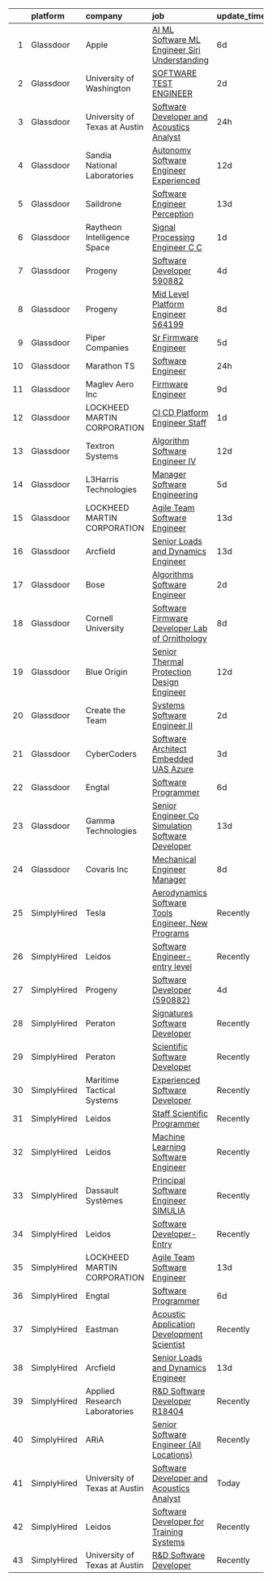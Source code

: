 

|    | platform    | company                       | job                                                                                                                                                                                                                                                                                                                                                                                                                                                                                                                                                                                                                                                                                                                                                                                                                                                                                                                                                                                                                                                                                                                                                                                                                                                                                                                                                                                                                                                                 | update_time   | location          |
|---:|:------------|:------------------------------|:--------------------------------------------------------------------------------------------------------------------------------------------------------------------------------------------------------------------------------------------------------------------------------------------------------------------------------------------------------------------------------------------------------------------------------------------------------------------------------------------------------------------------------------------------------------------------------------------------------------------------------------------------------------------------------------------------------------------------------------------------------------------------------------------------------------------------------------------------------------------------------------------------------------------------------------------------------------------------------------------------------------------------------------------------------------------------------------------------------------------------------------------------------------------------------------------------------------------------------------------------------------------------------------------------------------------------------------------------------------------------------------------------------------------------------------------------------------------|:--------------|:------------------|
|  1 | Glassdoor   | Apple                         | [AI ML   Software  ML  Engineer  Siri Understanding](https://www.glassdoor.com/partner/jobListing.htm?pos=102&ao=1110586&s=58&guid=00000183ac1e0793bfe081254d6cabea&src=GD_JOB_AD&t=SR&vt=w&cs=1_03b84b4f&cb=1665039993023&jobListingId=1008170405429&cpc=32EE424DE2B657EB&jrtk=3-0-1gem1s1trkcls801-1gem1s1ud284n000-efa2d06a4c45605b--6NYlbfkN0BvKrLyj5gPmtZO9T8euul8TCxuuKNOtzRJOomxnwSEodTz2Bc-sPZlm1JPYWoVnTELi4DV3MHhxz3vKN37-QXncUYXY_tcre90WhxeoBRsHCYRLRXIu7J17H4Z4dw8T-us7pt0Al_SOIbNGFS-lWze-b0YjVb9z_tmR3NyudyI4Hrw-0zOijSo15SNMLHhmcFs4lKBvD4GFzFtt9zuDl1hxGGlV_yZBsAFBWneCJrgy0N_mPUXEqGjrojv0AzyuMpZPDqzgT1kSQuUwU8goiGqcZRF7uuLj9jkeoHLBLahqxjYwfo9MXZFwvfVKUGQlXXVfR3HQg3GpAObnIOkaAekG76Og5n-nCx3PahbOBsJV9FzJ4Q-rnUYoLqAWY8ZSWt5Jfn8RTa5er4o7uq8Vjdn9AhbzYYculaICx6ktPiZ6ChOy_jxrqml8gGruOIEwsiZy58P1NbfwtRqqreu_AzwMQ9zFIbZVNeb9QKZvYnx5r0rSCQVDwd0heIHrCtrbgTf4DexUqRhfxEBjW78wtejXfcYfqCQINJVQ0DHbEFMXQWYJrEgdYM9lY8nJuTMtPNDRATGmNkCjdQJHjdJhVIA2fhX1yp3Evsm_5KGTYUuuyD66SsAQ7SHDF1xkbzL6Yb5ea8PMnfNkBR9GcOU5Nf5URc09aPNYt4cCKIwvmXaNRJrAKWoadKwzABJWfbFY2t7PrQpTmMwW691XHSI2jwFlqzpJ8hX7BgJAHna24oOEnVUUS2BgOwkdz4mzHOFb2sjfCres5CWEGrm-EX9aBA0lTDtrll1DLT6VG37_QE7mIQ6B9LPdX-FOO3WiCMEup4NmemJko_uLUzuLv00sD32_hYQUCCo6Wb6_8X8Hp9Phchvn7XXQ8jmTamaNOUwcD3KtMNYngUJlWp-FxBDD3ixf9mVYgQ7UpUaMXuHVPMR9bdXA6eEFEEZWuoG0Q5gpXEE_zbsci0JRbwKrMCL9tDbObUBh8-ve_ZPEmHGWO6qegbQdkoI8N3dDZlIf82E17X0_XXfyRVBe4yrL3iC6Rz0OWm-TtpTiUI%3D)              | 6d            | Cambridge, MA     |
|  2 | Glassdoor   | University of Washington      | [SOFTWARE TEST ENGINEER](https://www.glassdoor.com/partner/jobListing.htm?pos=113&ao=1136043&s=58&guid=00000183ac1e0793bfe081254d6cabea&src=GD_JOB_AD&t=SR&vt=w&cs=1_c95f25b7&cb=1665039993024&jobListingId=1008181744294&jrtk=3-0-1gem1s1trkcls801-1gem1s1ud284n000-4f9502871e81418b-)                                                                                                                                                                                                                                                                                                                                                                                                                                                                                                                                                                                                                                                                                                                                                                                                                                                                                                                                                                                                                                                                                                                                                                             | 2d            | Seattle, WA       |
|  3 | Glassdoor   | University of Texas at Austin | [Software Developer and Acoustics Analyst](https://www.glassdoor.com/partner/jobListing.htm?pos=108&ao=1136043&s=58&guid=00000183ac1e0793bfe081254d6cabea&src=GD_JOB_AD&t=SR&vt=w&cs=1_4293f974&cb=1665039993023&jobListingId=1008187538769&jrtk=3-0-1gem1s1trkcls801-1gem1s1ud284n000-43f34b3524efc540-)                                                                                                                                                                                                                                                                                                                                                                                                                                                                                                                                                                                                                                                                                                                                                                                                                                                                                                                                                                                                                                                                                                                                                           | 24h           | Austin, TX        |
|  4 | Glassdoor   | Sandia National Laboratories  | [Autonomy Software Engineer  Experienced ](https://www.glassdoor.com/partner/jobListing.htm?pos=115&ao=1136043&s=58&guid=00000183ac1e0793bfe081254d6cabea&src=GD_JOB_AD&t=SR&vt=w&cs=1_d45fcffb&cb=1665039993024&jobListingId=1008158317621&jrtk=3-0-1gem1s1trkcls801-1gem1s1ud284n000-547e78c4383871e9-)                                                                                                                                                                                                                                                                                                                                                                                                                                                                                                                                                                                                                                                                                                                                                                                                                                                                                                                                                                                                                                                                                                                                                           | 12d           | Albuquerque, NM   |
|  5 | Glassdoor   | Saildrone                     | [Software Engineer   Perception](https://www.glassdoor.com/partner/jobListing.htm?pos=123&ao=1136043&s=58&guid=00000183ac1e0793bfe081254d6cabea&src=GD_JOB_AD&t=SR&vt=w&cs=1_c91637c2&cb=1665039993025&jobListingId=1008156970798&jrtk=3-0-1gem1s1trkcls801-1gem1s1ud284n000-51594aeaa2ed0247-)                                                                                                                                                                                                                                                                                                                                                                                                                                                                                                                                                                                                                                                                                                                                                                                                                                                                                                                                                                                                                                                                                                                                                                     | 13d           | Alameda, CA       |
|  6 | Glassdoor   | Raytheon Intelligence   Space | [Signal Processing Engineer  C C   ](https://www.glassdoor.com/partner/jobListing.htm?pos=116&ao=1136043&s=58&guid=00000183ac1e0793bfe081254d6cabea&src=GD_JOB_AD&t=SR&vt=w&cs=1_0c762fe4&cb=1665039993024&jobListingId=1008184636968&jrtk=3-0-1gem1s1trkcls801-1gem1s1ud284n000-3cb738847438d69e-)                                                                                                                                                                                                                                                                                                                                                                                                                                                                                                                                                                                                                                                                                                                                                                                                                                                                                                                                                                                                                                                                                                                                                                 | 1d            | Middletown, RI    |
|  7 | Glassdoor   | Progeny                       | [Software Developer  590882 ](https://www.glassdoor.com/partner/jobListing.htm?pos=106&ao=1136043&s=58&guid=00000183ac1e0793bfe081254d6cabea&src=GD_JOB_AD&t=SR&vt=w&cs=1_c3748775&cb=1665039993023&jobListingId=1008177474738&jrtk=3-0-1gem1s1trkcls801-1gem1s1ud284n000-24867eaf5dbf772d-)                                                                                                                                                                                                                                                                                                                                                                                                                                                                                                                                                                                                                                                                                                                                                                                                                                                                                                                                                                                                                                                                                                                                                                        | 4d            | Canonsburg, PA    |
|  8 | Glassdoor   | Progeny                       | [Mid Level Platform Engineer  564199 ](https://www.glassdoor.com/partner/jobListing.htm?pos=120&ao=1136043&s=58&guid=00000183ac1e0793bfe081254d6cabea&src=GD_JOB_AD&t=SR&vt=w&cs=1_012812a1&cb=1665039993025&jobListingId=1008166738068&jrtk=3-0-1gem1s1trkcls801-1gem1s1ud284n000-36f873a77d8c6e5e-)                                                                                                                                                                                                                                                                                                                                                                                                                                                                                                                                                                                                                                                                                                                                                                                                                                                                                                                                                                                                                                                                                                                                                               | 8d            | Manassas, VA      |
|  9 | Glassdoor   | Piper Companies               | [Sr  Firmware Engineer](https://www.glassdoor.com/partner/jobListing.htm?pos=119&ao=1136043&s=58&guid=00000183ac1e0793bfe081254d6cabea&src=GD_JOB_AD&t=SR&vt=w&cs=1_e9be77a8&cb=1665039993025&jobListingId=1008175631016&jrtk=3-0-1gem1s1trkcls801-1gem1s1ud284n000-d3152e96e55e9f48-)                                                                                                                                                                                                                                                                                                                                                                                                                                                                                                                                                                                                                                                                                                                                                                                                                                                                                                                                                                                                                                                                                                                                                                              | 5d            | San Diego, CA     |
| 10 | Glassdoor   | Marathon TS                   | [Software Engineer](https://www.glassdoor.com/partner/jobListing.htm?pos=112&ao=1136043&s=58&guid=00000183ac1e0793bfe081254d6cabea&src=GD_JOB_AD&t=SR&vt=w&ea=1&cs=1_593ab845&cb=1665039993024&jobListingId=1008186386196&jrtk=3-0-1gem1s1trkcls801-1gem1s1ud284n000-8802337e1bc062f4-)                                                                                                                                                                                                                                                                                                                                                                                                                                                                                                                                                                                                                                                                                                                                                                                                                                                                                                                                                                                                                                                                                                                                                                             | 24h           | Fairfax, VA       |
| 11 | Glassdoor   | Maglev Aero Inc               | [Firmware Engineer](https://www.glassdoor.com/partner/jobListing.htm?pos=118&ao=1136043&s=58&guid=00000183ac1e0793bfe081254d6cabea&src=GD_JOB_AD&t=SR&vt=w&ea=1&cs=1_168eda92&cb=1665039993024&jobListingId=1008164317202&jrtk=3-0-1gem1s1trkcls801-1gem1s1ud284n000-7b0872439c1fc02d-)                                                                                                                                                                                                                                                                                                                                                                                                                                                                                                                                                                                                                                                                                                                                                                                                                                                                                                                                                                                                                                                                                                                                                                             | 9d            | Boston, MA        |
| 12 | Glassdoor   | LOCKHEED MARTIN CORPORATION   | [CI CD Platform Engineer Staff](https://www.glassdoor.com/partner/jobListing.htm?pos=114&ao=1136043&s=58&guid=00000183ac1e0793bfe081254d6cabea&src=GD_JOB_AD&t=SR&vt=w&cs=1_690983e8&cb=1665039993024&jobListingId=1008184795205&jrtk=3-0-1gem1s1trkcls801-1gem1s1ud284n000-e61874eab568c950-)                                                                                                                                                                                                                                                                                                                                                                                                                                                                                                                                                                                                                                                                                                                                                                                                                                                                                                                                                                                                                                                                                                                                                                      | 1d            | Manassas, VA      |
| 13 | Glassdoor   | Textron Systems               | [Algorithm Software Engineer IV](https://www.glassdoor.com/partner/jobListing.htm?pos=121&ao=1136043&s=58&guid=00000183ac1e0793bfe081254d6cabea&src=GD_JOB_AD&t=SR&vt=w&cs=1_0a32beba&cb=1665039993025&jobListingId=1008158375340&jrtk=3-0-1gem1s1trkcls801-1gem1s1ud284n000-2e4fd736068b0de0-)                                                                                                                                                                                                                                                                                                                                                                                                                                                                                                                                                                                                                                                                                                                                                                                                                                                                                                                                                                                                                                                                                                                                                                     | 12d           | Wilmington, MA    |
| 14 | Glassdoor   | L3Harris Technologies         | [Manager  Software Engineering](https://www.glassdoor.com/partner/jobListing.htm?pos=122&ao=1136043&s=58&guid=00000183ac1e0793bfe081254d6cabea&src=GD_JOB_AD&t=SR&vt=w&cs=1_764c3ce6&cb=1665039993025&jobListingId=1008173310840&jrtk=3-0-1gem1s1trkcls801-1gem1s1ud284n000-9d910d3c6ad72c4d-)                                                                                                                                                                                                                                                                                                                                                                                                                                                                                                                                                                                                                                                                                                                                                                                                                                                                                                                                                                                                                                                                                                                                                                      | 5d            | Herndon, VA       |
| 15 | Glassdoor   | LOCKHEED MARTIN CORPORATION   | [Agile Team Software Engineer](https://www.glassdoor.com/partner/jobListing.htm?pos=104&ao=1110586&s=58&guid=00000183ac1e0793bfe081254d6cabea&src=GD_JOB_AD&t=SR&vt=w&cs=1_84c171db&cb=1665039993023&jobListingId=1008157427345&cpc=FAE5E775D180B2FB&jrtk=3-0-1gem1s1trkcls801-1gem1s1ud284n000-c601795b34351101--6NYlbfkN0BuMqUtaNIakuoGTB-u7I0EvtcrTK1_bHO6_bsORPCvsL7zkQUfIzpY4doIgp_GoHrdWwRHLC1L1F-NTj7I9bniL9bd7P7cGA1R3ynlaMUiL1G1I1fQGpDJM8PDMow5kSXMVLGknX_E_ksfSda1IQx-WOKLNd1bNNBCCPk3Y7j18FQeU5m_FHveYlpZun_usFdSIEnsefwYd5KLG2o-5ESFumsjCgZ2UAJ1FWcJerYV7m7rKj5t-eqdW6rurx3cJZWo-uzvLyzSEKrsb7swW8oyxvAettTCW-djZqVY83eSwm9HnZVDxL4BS982xLM1cDFdYThFFlCUJ4ElS7luHrrZY5XBaL4ngI_0h99aqIzE-_FPzXXHwMLnWP-_-staqkMCfCSoEY5Sy7NhzPxADu_Ns255SnVrsPsveXvxsac3uBnnm3ndH5a0yrvbw7-YX_JXK0iEpOO1sRoiQ6Y-w3XC7c8382iy_oXbir21OZ_Q2cr-MRg9gKkywUnk2a-7hBFOlGJ44lHNL7g0Al1Xi9eB7yWGN4EeW8g-QQZ2jkzdiphC7hCkoXJfgpY8cmGv4uTExnnBw_baXvOTBQyKAfRDnj6ea94bx-l0BY3_4jvgp7BuWbVws7ert8n4FCgHA9Lq0ev3WYPESVWoVzvJd_XK)                                                                                                                                                                                                                                                                                                                                                                                                                                                  | 13d           | Manassas, VA      |
| 16 | Glassdoor   | Arcfield                      | [Senior Loads and Dynamics Engineer](https://www.glassdoor.com/partner/jobListing.htm?pos=101&ao=1110586&s=58&guid=00000183ac1e0793bfe081254d6cabea&src=GD_JOB_AD&t=SR&vt=w&ea=1&cs=1_913d43cc&cb=1665039993023&jobListingId=1008156728757&cpc=213CE8F051BF93ED&jrtk=3-0-1gem1s1trkcls801-1gem1s1ud284n000-1877bede92c808a3--6NYlbfkN0Aiur-s0w1ecieYSDQAiv-uLYLftpJidGWuKR3kSJYF_ksnj4VBwti5kCzrU5P_S6oeiaeDO5KLkdHiwR6E9byr8ZzH7OWR5C3O74ZvvbTZIqKbRXFn4W_dMi9Rxm0zyCJA07uJpuiz-RWq98MNVpK7ioNnLdszkOsOybj0PFtZnNStw-A7-huc9mLk-R1yZ2MDGE283bkuESYlQcr-D3SEgrPGigOelZ3YYX-g8pKsYSvzAJJcXWuBoa8ClD6Vm8m7Ow37DNypEiy_pYhxzuFfVNbTUZQ9Ti7v0M33ZikW-Et0JsfFhuY_9tN8WjZj29pjlgH9XxFVGvg7mkC_EPhZfbEX-pfNXQDThvh1zwUfd80jz_S8mfrj3UsIAZGxtNTSPEPB277rdDvzq2Ox8GvbdsRpG9EkcXD2jFEhyZd85_6d0FwT-DdNhKiMCrcM_UnuZc1PPOPuNAgWbkKB7HjU3YT1rdsPR4ZHRk25EwAisOJAc5PRVMTnPDNBecnZUpGfStMl_9NLSNWocLcevda84G0kUnwGHpI%3D)                                                                                                                                                                                                                                                                                                                                                                                                                                                                                                                                                         | 13d           | United States     |
| 17 | Glassdoor   | Bose                          | [Algorithms Software Engineer](https://www.glassdoor.com/partner/jobListing.htm?pos=109&ao=1136043&s=58&guid=00000183ac1e0793bfe081254d6cabea&src=GD_JOB_AD&t=SR&vt=w&cs=1_94487373&cb=1665039993023&jobListingId=1008181886468&jrtk=3-0-1gem1s1trkcls801-1gem1s1ud284n000-e60c7e97430c1f78-)                                                                                                                                                                                                                                                                                                                                                                                                                                                                                                                                                                                                                                                                                                                                                                                                                                                                                                                                                                                                                                                                                                                                                                       | 2d            | Framingham, MA    |
| 18 | Glassdoor   | Cornell University            | [Software Firmware Developer   Lab of Ornithology](https://www.glassdoor.com/partner/jobListing.htm?pos=110&ao=1136043&s=58&guid=00000183ac1e0793bfe081254d6cabea&src=GD_JOB_AD&t=SR&vt=w&cs=1_c7894392&cb=1665039993024&jobListingId=1008166221020&jrtk=3-0-1gem1s1trkcls801-1gem1s1ud284n000-9ebeabb46f350a9d-)                                                                                                                                                                                                                                                                                                                                                                                                                                                                                                                                                                                                                                                                                                                                                                                                                                                                                                                                                                                                                                                                                                                                                   | 8d            | Ithaca, NY        |
| 19 | Glassdoor   | Blue Origin                   | [Senior Thermal Protection Design Engineer](https://www.glassdoor.com/partner/jobListing.htm?pos=124&ao=1136043&s=58&guid=00000183ac1e0793bfe081254d6cabea&src=GD_JOB_AD&t=SR&vt=w&cs=1_8e472d11&cb=1665039993025&jobListingId=1008158936314&jrtk=3-0-1gem1s1trkcls801-1gem1s1ud284n000-db01abde1a5ac49e-)                                                                                                                                                                                                                                                                                                                                                                                                                                                                                                                                                                                                                                                                                                                                                                                                                                                                                                                                                                                                                                                                                                                                                          | 12d           | Seattle, WA       |
| 20 | Glassdoor   | Create the Team               | [Systems Software Engineer II](https://www.glassdoor.com/partner/jobListing.htm?pos=103&ao=1110586&s=58&guid=00000183ac1e0793bfe081254d6cabea&src=GD_JOB_AD&t=SR&vt=w&ea=1&cs=1_e533e7a4&cb=1665039993023&jobListingId=1008182015091&cpc=4050D81B60456B41&jrtk=3-0-1gem1s1trkcls801-1gem1s1ud284n000-d364322e2deeab80--6NYlbfkN0BK9GXDcakwdiqmeo8o-2GvkYnmPkq7xevAHdeF_847qtZKsN7LQ_6DsntgkPCLbWVBHyYnyXZFZk-gJI1MCnNqI7ZKn_Sv-ymtOd7vjQdfZJbp4uAOXVVULwpBUMk9nKvQig4VFhHJLvG2LRQIWTKVt2sfNRvjbPrjHRIZHHtETFEPPu29R7SmZxeSwgCpaIRgoshWh_lonkTtgukxL7V5D3KvZyBFLvSdxe8HViCoOd61xO8p-vp2RHn_XKESZcmaxzubp2hRm8BfKBbupcyEfio8zS-VKPDmYDVENPm1L0DNNIIIZgh2OFJeXBB2mWtHPvEs7vB8lk9Ynq-eqC7CzgTBc0Lwsg9XF2iJnNkTiWeYUX8A8Bpe-RDaDmTDCSlpabaffScooDT5Gphi-ZggzgbuI8KZOE0Piyq0Sv5OL3KirB_rZRkJWvEn2mpfw9me3nLGzbWa20PR02EQePJSf41ck0tjEb1bTMfAgNeJuQLPXMnGUzDSduHOv5qL1zQ%3D)                                                                                                                                                                                                                                                                                                                                                                                                                                                                                                                                                                                               | 2d            | Sacramento, CA    |
| 21 | Glassdoor   | CyberCoders                   | [Software Architect  Embedded UAS  Azure ](https://www.glassdoor.com/partner/jobListing.htm?pos=107&ao=1110586&s=58&guid=00000183ac1e0793bfe081254d6cabea&src=GD_JOB_AD&t=SR&vt=w&ea=1&cs=1_69185587&cb=1665039993024&jobListingId=1008178366410&cpc=2CAED5C921A5F994&jrtk=3-0-1gem1s1trkcls801-1gem1s1ud284n000-30f9e2b513e26c02--6NYlbfkN0CpFJQzrgRR8WqXWK1qKKEqALWJw739KlKqr2H-MSI4eoBlI4EFrmor2FYZMP3muM0rBKvv1LH3XrHC5qqaHwmI2xdSNAWo9_CMUx3NExm_Z-3CqE08EJZywldYtAqQnA8zc02bE8JbnNKJwg1ijCKc2jm3jYH0TcuYzszAdSftcZIuyAqmoF8NpyyEceyucMhDqKJlBYwxq8PRzKGa0om7SBzoerczQQs2UGw5cku_baj-Or9B8JxInfJV2dZGh7E9Rx9IZND2u8Ev1pQ9lQ8gPqSNlcLMe1tyPEIKfIgyv-m7vTS_uA1cQhpXb5yXz7O-x6eHO4ld9D6w6B8Gh552ZUp77AydSYI0ejjZoXr8ul16ivvX2zBufuzlZDScVdk82fa-ToGS9SWA1vXtYROUJ8ZZEAXUoi1EuerKdCSNy8iIxzym2z24Iv_H9aFOnyOoR-oiud0lcxP5A40syDr_OGe3379VqXUmwQGJG5Am5XyDnAW0jVszt6G_CX6p50Jxh14FK2CWlI2SxLlfI0mCAfVBBzuTqTIQcogBvqjazv1imc4tOR31eBDMxQ8-4hcqhOhWEkB5RT3WajkAxRrd1A1MA54jKqyKVOeAeMxXs73LgAgXx6xlomZp9afmPfXDGLhNUTmf0ADc-5ZN99l8WLEP3kkWZSQoxm9GuFg36gK5UeHoPYpWyV9NgkBPGEU1jK2k5-EvkaWPGM1Pd7oN6lh_2RyZufPv1DCdjRX2hYcdNqgTIC6zSwrYKNbfHWkl-jQIaC0VQad7LNcnEorZlx-Ke81W1F0-e5WEiG1fH55v-bCBPh_BnJ1UzA3sL6MqkeyZ7RokfvsDRivB13l2fqkg22GvHXqY63us4VG77QjU10R-5mncw0VUSLaR-_mYAo2D5Y2JVPH_hQIg66y-3w_7zkh-uQm8zTqMUIpLHiTWZDA5xKYlE2dw10fajU9CPXQUQ3VP5ocHc5vnqgnLpM6B0_ursP0eQLx32X2SgH5gJ_04uj0jR9q1MLziqzp8N26m1ippkla_ML87FavtUX7ESm-Du7N_rczghsXESwMrKRswz-py) | 3d            | Long Beach, CA    |
| 22 | Glassdoor   | Engtal                        | [Software Programmer](https://www.glassdoor.com/partner/jobListing.htm?pos=105&ao=1110586&s=58&guid=00000183ac1e0793bfe081254d6cabea&src=GD_JOB_AD&t=SR&vt=w&ea=1&cs=1_ebe38782&cb=1665039993023&jobListingId=1008171080983&cpc=8795CF9063CD573D&jrtk=3-0-1gem1s1trkcls801-1gem1s1ud284n000-b51b348a8d77a6f1--6NYlbfkN0B7Z8t6fEMDh_BTkcJVPNJicKvZQEBTy5HSwyHa20ewqmyfWNXjNsfvmtdqiCQm-EzD4v61C0M3pS4O_WWnQzap9xdTPkEczGLXNus95fa2-MGyn88lc16JULZI2F_w7cJW5wi-C0mrguKo2auP5i88c85Df4fwsynpN4DSBUcxBGm7GnkHOj1F4RYKIzEMKpv3WHRHfnw2CkbWfBdxx-AF2Lf82jw8jvLLzr13QK6G1At9-0Tv0EVdKJC4USfFX0IOhILQO7JEEOZ4MoiK099P792sq5hqrHLNUAy9w7N-H5Phip7_AnmQVNoR8TasN1ht37_gNpeGzGXXzxNXd3gvoIDmqmuEuDjizEMj8rAAZJrUr2bEMfNO3eHjjohVUu1ASMN1SXiNrkL-aHaH7JZ61AOPZyWalXk2kt-F24QHfp92z8hfb4iBBnML-JbomMonD8lsY_8v2tug5KhxCJecWe4fJHg44ngrH3iFqKBln-0S6aNqaZNmLhvjA6PVKhVqXPICmk92dw%3D%3D)                                                                                                                                                                                                                                                                                                                                                                                                                                                                                                                                                                                          | 6d            | Bingham Farms, MI |
| 23 | Glassdoor   | Gamma Technologies            | [Senior Engineer   Co Simulation Software Developer](https://www.glassdoor.com/partner/jobListing.htm?pos=111&ao=1136043&s=58&guid=00000183ac1e0793bfe081254d6cabea&src=GD_JOB_AD&t=SR&vt=w&cs=1_91f4ce85&cb=1665039993024&jobListingId=1008157358274&jrtk=3-0-1gem1s1trkcls801-1gem1s1ud284n000-5fe5ab05dd114255-)                                                                                                                                                                                                                                                                                                                                                                                                                                                                                                                                                                                                                                                                                                                                                                                                                                                                                                                                                                                                                                                                                                                                                 | 13d           | Westmont, IL      |
| 24 | Glassdoor   | Covaris  Inc                  | [Mechanical Engineer  Manager](https://www.glassdoor.com/partner/jobListing.htm?pos=117&ao=1136043&s=58&guid=00000183ac1e0793bfe081254d6cabea&src=GD_JOB_AD&t=SR&vt=w&ea=1&cs=1_1bbdc89b&cb=1665039993024&jobListingId=1008165749926&jrtk=3-0-1gem1s1trkcls801-1gem1s1ud284n000-83b84f7bd3acea72-)                                                                                                                                                                                                                                                                                                                                                                                                                                                                                                                                                                                                                                                                                                                                                                                                                                                                                                                                                                                                                                                                                                                                                                  | 8d            | Woburn, MA        |
| 25 | SimplyHired | Tesla                         | [Aerodynamics Software Tools Engineer, New Programs](https://www.simplyhired.com/job/zO8gcthxFQqgNmwD9bdYUrhRy13Ovr3XTHhU0ibGJoZo7L7tcfLxOw?q=acoustic+developer)                                                                                                                                                                                                                                                                                                                                                                                                                                                                                                                                                                                                                                                                                                                                                                                                                                                                                                                                                                                                                                                                                                                                                                                                                                                                                                   | Recently      | Hawthorne, CA     |
| 26 | SimplyHired | Leidos                        | [Software Engineer- entry level](https://www.simplyhired.com/job/vvJgQrXEGyBTZL6vWBUyVfZymfyYyRqjFO8CSfni7O7qbBoNuT2uQw?q=acoustic+developer)                                                                                                                                                                                                                                                                                                                                                                                                                                                                                                                                                                                                                                                                                                                                                                                                                                                                                                                                                                                                                                                                                                                                                                                                                                                                                                                       | Recently      | Bethesda, MD      |
| 27 | SimplyHired | Progeny                       | [Software Developer (590882)](https://www.simplyhired.com/job/pNFsRKQnBK3SbtCSVoOya_W3BOYMzgFHdEx2sVW_KAGLxpbrQC5UIg?q=acoustic+developer)                                                                                                                                                                                                                                                                                                                                                                                                                                                                                                                                                                                                                                                                                                                                                                                                                                                                                                                                                                                                                                                                                                                                                                                                                                                                                                                          | 4d            | Canonsburg, PA    |
| 28 | SimplyHired | Peraton                       | [Signatures Software Developer](https://www.simplyhired.com/job/VhxXHzc1HuSwgvJxF9sKZQ2uXq6BwCFPmRIcEGeH9slcr0dBpgm7Wg?q=acoustic+developer)                                                                                                                                                                                                                                                                                                                                                                                                                                                                                                                                                                                                                                                                                                                                                                                                                                                                                                                                                                                                                                                                                                                                                                                                                                                                                                                        | Recently      | Bethesda, MD      |
| 29 | SimplyHired | Peraton                       | [Scientific Software Developer](https://www.simplyhired.com/job/7QYgSHmP-LaULOI13l0r_sxWb_0wHWMGwpZBJR4iEeFKmhhjsbVj-g?q=acoustic+developer)                                                                                                                                                                                                                                                                                                                                                                                                                                                                                                                                                                                                                                                                                                                                                                                                                                                                                                                                                                                                                                                                                                                                                                                                                                                                                                                        | Recently      | Bethesda, MD      |
| 30 | SimplyHired | Maritime Tactical Systems     | [Experienced Software Developer](https://www.simplyhired.com/job/SFCNgTCASRLyKqrC1ACVdKR7NKY2JFDNa9GteUJWZNaA6WLDTGtMyQ?q=acoustic+developer)                                                                                                                                                                                                                                                                                                                                                                                                                                                                                                                                                                                                                                                                                                                                                                                                                                                                                                                                                                                                                                                                                                                                                                                                                                                                                                                       | Recently      | Melbourne, FL     |
| 31 | SimplyHired | Leidos                        | [Staff Scientific Programmer](https://www.simplyhired.com/job/GNbhlB7-Uc2eQlyNGjE87jjN9fhs_0AC_FMmdKmdJzhKOfWyK-2yuA?q=acoustic+developer)                                                                                                                                                                                                                                                                                                                                                                                                                                                                                                                                                                                                                                                                                                                                                                                                                                                                                                                                                                                                                                                                                                                                                                                                                                                                                                                          | Recently      | Bethesda, MD      |
| 32 | SimplyHired | Leidos                        | [Machine Learning Software Engineer](https://www.simplyhired.com/job/1t5QMgO2_CCYrBm2DHqDmnaTEIwONdM9-czUZp_iYX5HnIe1WhsE-w?q=acoustic+developer)                                                                                                                                                                                                                                                                                                                                                                                                                                                                                                                                                                                                                                                                                                                                                                                                                                                                                                                                                                                                                                                                                                                                                                                                                                                                                                                   | Recently      | Arlington, VA     |
| 33 | SimplyHired | Dassault Systèmes             | [Principal Software Engineer SIMULIA](https://www.simplyhired.com/job/EoyCNNBK4UDsF5Gx7YzyR7Q6olXn4fnrw8HCQt0MME2YG7Gjcx7NiA?q=acoustic+developer)                                                                                                                                                                                                                                                                                                                                                                                                                                                                                                                                                                                                                                                                                                                                                                                                                                                                                                                                                                                                                                                                                                                                                                                                                                                                                                                  | Recently      | Waltham, MA       |
| 34 | SimplyHired | Leidos                        | [Software Developer- Entry](https://www.simplyhired.com/job/XXKh7dTrW0MG5z-FMvmHALhEdrkLMyfydnQPSeRrZJMHr6RS92VdqA?q=acoustic+developer)                                                                                                                                                                                                                                                                                                                                                                                                                                                                                                                                                                                                                                                                                                                                                                                                                                                                                                                                                                                                                                                                                                                                                                                                                                                                                                                            | Recently      | Bethesda, MD      |
| 35 | SimplyHired | LOCKHEED MARTIN CORPORATION   | [Agile Team Software Engineer](https://www.simplyhired.com/job/Bb51HkQy-2su1GpzhGynACvjPLYE6Wvg9mIpxfLIaj4sC19YaDYgLg?q=acoustic+developer)                                                                                                                                                                                                                                                                                                                                                                                                                                                                                                                                                                                                                                                                                                                                                                                                                                                                                                                                                                                                                                                                                                                                                                                                                                                                                                                         | 13d           | Manassas, VA      |
| 36 | SimplyHired | Engtal                        | [Software Programmer](https://www.simplyhired.com/job/fVmDK56sHwMr8IMNiG_Lm4uzHKcktIWoSrtpdrUd31INzBW7mM_7Ww?q=acoustic+developer)                                                                                                                                                                                                                                                                                                                                                                                                                                                                                                                                                                                                                                                                                                                                                                                                                                                                                                                                                                                                                                                                                                                                                                                                                                                                                                                                  | 6d            | Tullahoma, TN     |
| 37 | SimplyHired | Eastman                       | [Acoustic Application Development Scientist](https://www.simplyhired.com/job/N-tYJftP-qf3JUJmFDDgU178lS3Ez0R54RfljGyDJMmixka8A4I20Q?q=acoustic+developer)                                                                                                                                                                                                                                                                                                                                                                                                                                                                                                                                                                                                                                                                                                                                                                                                                                                                                                                                                                                                                                                                                                                                                                                                                                                                                                           | Recently      | Springfield, MA   |
| 38 | SimplyHired | Arcfield                      | [Senior Loads and Dynamics Engineer](https://www.simplyhired.com/job/ewmZjjE-VCt0grOFR0kFzm53GYDycXWhuhcTpAoa1ZYuSER0-kXQRg?q=acoustic+developer)                                                                                                                                                                                                                                                                                                                                                                                                                                                                                                                                                                                                                                                                                                                                                                                                                                                                                                                                                                                                                                                                                                                                                                                                                                                                                                                   | 13d           | Brookpark, OH     |
| 39 | SimplyHired | Applied Research Laboratories | [R&D Software Developer R18404](https://www.simplyhired.com/job/iYsUoC4YVp2iNY6b_JtpfN9L4H2iAgnSxyEYjA8MjR38__eDQ3Tw0g?q=acoustic+developer)                                                                                                                                                                                                                                                                                                                                                                                                                                                                                                                                                                                                                                                                                                                                                                                                                                                                                                                                                                                                                                                                                                                                                                                                                                                                                                                        | Recently      | Austin, TX        |
| 40 | SimplyHired | ARiA                          | [Senior Software Engineer (All Locations)](https://www.simplyhired.com/job/TgNvdHCUSe4y2E3bSGSq7KF-I2mKSRvHVkVvFpO41lvuQuRoQAnt0Q?q=acoustic+developer)                                                                                                                                                                                                                                                                                                                                                                                                                                                                                                                                                                                                                                                                                                                                                                                                                                                                                                                                                                                                                                                                                                                                                                                                                                                                                                             | Recently      | Madison, VA       |
| 41 | SimplyHired | University of Texas at Austin | [Software Developer and Acoustics Analyst](https://www.simplyhired.com/job/CZo2I9R4EYhre7mJkkzVD8r5tgmB8AjYk1O6q7qKPUGTHKmT9GMB9A?q=acoustic+developer)                                                                                                                                                                                                                                                                                                                                                                                                                                                                                                                                                                                                                                                                                                                                                                                                                                                                                                                                                                                                                                                                                                                                                                                                                                                                                                             | Today         | Austin, TX        |
| 42 | SimplyHired | Leidos                        | [Software Developer for Training Systems](https://www.simplyhired.com/job/bkZMqLcMEW3WoKMF4vv5LTlDXVzHoXRsF35WIS_tZNhHme0iBV-Cow?q=acoustic+developer)                                                                                                                                                                                                                                                                                                                                                                                                                                                                                                                                                                                                                                                                                                                                                                                                                                                                                                                                                                                                                                                                                                                                                                                                                                                                                                              | Recently      | Bethesda, MD      |
| 43 | SimplyHired | University of Texas at Austin | [R&D Software Developer](https://www.simplyhired.com/job/vqHuy_oZJgXYZ1HSMIdDPj22ukbWjaDArX3G_rEkMwPmFtnM5JtubQ?q=acoustic+developer)                                                                                                                                                                                                                                                                                                                                                                                                                                                                                                                                                                                                                                                                                                                                                                                                                                                                                                                                                                                                                                                                                                                                                                                                                                                                                                                               | Recently      | Austin, TX        |
